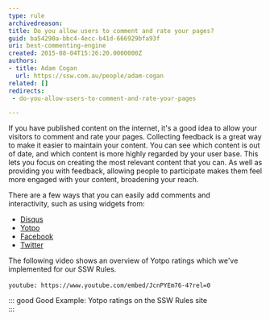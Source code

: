 ```yaml
---
type: rule
archivedreason: 
title: Do you allow users to comment and rate your pages?
guid: ba54290a-bbc4-4ecc-b41d-666929bfa93f
uri: best-commenting-engine
created: 2015-08-04T15:26:20.0000000Z
authors:
- title: Adam Cogan
  url: https://ssw.com.au/people/adam-cogan
related: []
redirects:
 - do-you-allow-users-to-comment-and-rate-your-pages

---
```


If you have published content on the internet, it's a good idea to allow your visitors to comment and rate your pages. Collecting feedback is a great way to make it easier to maintain your content. You can see which content is out of date, and which content is more highly regarded by your user base. This lets you focus on creating the most relevant content that you can. As well as providing you with feedback, allowing people to participate makes them feel more engaged with your content, broadening your reach. 

<!--endintro-->

There are a few ways that you can easily add comments and interactivity, such as using widgets from:

* [Disqus](https&#58;//disqus.com/)
* [Yotpo](https&#58;//www.yotpo.com/)
* [Facebook](https&#58;//www.facebook.com/)
* [Twitter](https&#58;//twitter.com/)


The following video shows an overview of Yotpo ratings which we've implemented for our SSW Rules.


`youtube: https://www.youtube.com/embed/JcnPYEm76-4?rel=0`
 

::: good
Good Example: Yotpo ratings on the SSW Rules site  
:::
